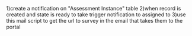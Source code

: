 1)create a notification on "Assessment Instance" table
2)when record is created and state is ready to take trigger notification to assigned to 
3)use this mail script to get the url to survey in the email that takes them to the portal
